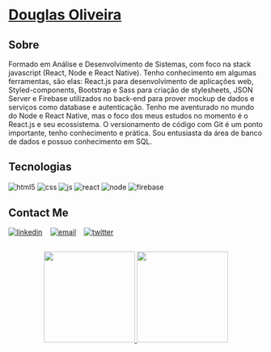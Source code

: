 # <a href="https://www.linkedin.com/in/d0ugui/">Douglas Oliveira</a>

## Sobre
Formado em Análise e Desenvolvimento de Sistemas, com foco na stack javascript (React, Node e React Native). Tenho conhecimento em algumas ferramentas, são elas: React.js para desenvolvimento de aplicações web, Styled-components, Bootstrap e Sass para criação de stylesheets, JSON Server e Firebase utilizados no back-end para prover mockup de dados e serviços como database e autenticação. Tenho me aventurado no mundo do Node e React Native, mas o foco dos meus estudos no momento é o React.js e seu ecossistema. O versionamento de código com Git é um ponto importante, tenho conhecimento e prática. Sou entusiasta da área de banco de dados e possuo conhecimento em SQL.

## Tecnologias
 <div style="display: inline_block">
  <img align="center" alt="html5" src="https://img.shields.io/badge/HTML5-E34F26?style=for-the-badge&logo=html5&logoColor=white" />
  <img align="center" alt="css" src="https://img.shields.io/badge/CSS3-1572B6?style=for-the-badge&logo=css3&logoColor=white" />
  <img align="center" alt="js" src="https://img.shields.io/badge/JavaScript-F7DF1E?style=for-the-badge&logo=javascript&logoColor=black" />
  <img align="center" alt="react" src="https://img.shields.io/badge/React-20232A?style=for-the-badge&logo=react&logoColor=61DAFB" />
  <img align="center" alt="node" src="https://img.shields.io/badge/node.js-6DA55F?style=for-the-badge&logo=node.js&logoColor=white" />
  <img align="center" alt="firebase" src="https://img.shields.io/badge/firebase-333?style=for-the-badge&logo=firebase&logoColor=FFCB2D" />
</div>

## Contact Me
   [![linkedin](https://user-images.githubusercontent.com/25087769/87172072-530a5080-c2dc-11ea-8e2c-8ee4dbf3394b.png)](https://www.linkedin.com/in/d0ugui/) &nbsp;&nbsp;
   [![email](https://user-images.githubusercontent.com/25087769/87174308-a4680f00-c2df-11ea-90b0-5fa1fa76d2f1.png)](mailto:douglaspo_97@outlook.com) &nbsp;&nbsp;
   [![twitter](https://user-images.githubusercontent.com/25087769/87172407-de83e180-c2dc-11ea-9479-a894758266c3.png)](https://twitter.com/d0ugui_)

## 
 <div align="center" style="display: inline_block">
  <a href="https://github.com/d0ugui">
  <img height="180em" src="https://github-readme-stats.vercel.app/api?username=d0ugui&show_icons=true&theme=dracula&include_all_commits=true&count_private=true"/>
  <img height="180em" src="https://github-readme-stats.vercel.app/api/top-langs/?username=d0ugui&layout=compact&langs_count=7&theme=dracula"/>
</div>



 
